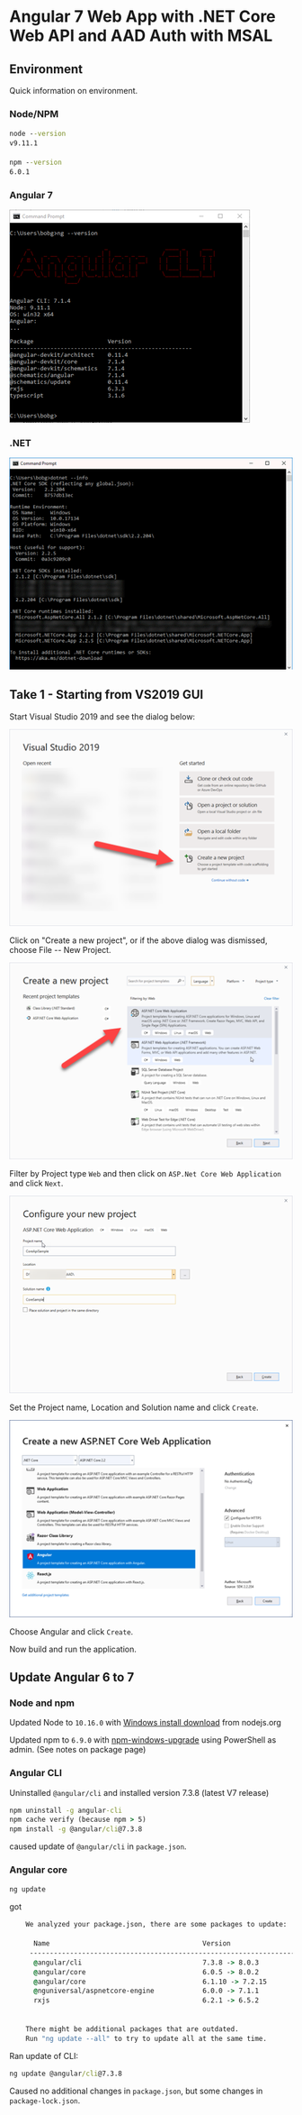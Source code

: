 # Angular 7 Web App with .NET Core Web API and AAD Auth with MSAL

## Environment

Quick information on environment.

### Node/NPM

```cmd
node --version
v9.11.1

npm --version
6.0.1
```

### Angular 7
![results of ng --version](img/01_ng_version.png)

### .NET
![dotnet --info](img/01a_dotnet_info.png)

## Take 1 - Starting from VS2019 GUI

Start Visual Studio 2019 and see the dialog below:

![VS 2019 Get started](img/02_VS2019_pickdlg.png)

Click on "Create a new project", or if the above dialog was dismissed,  choose File -- New Project.

![VS 2019 Create a new project](img/03_VS2019_pickdlg2.png)

Filter by Project type `Web` and then click on `ASP.Net Core Web Application` and click `Next`.

![VS 2019 Configure new project](img/04_VS2019_ConfigProject.png)

Set the Project name, Location and Solution name and click `Create`.

![VS 2019 Create new ASP.NET Core Web App](img/05_VS2019_CreateWebApp.png)

Choose Angular and click `Create`.

Now build and run the application.

## Update Angular 6 to 7

### Node and npm

Updated Node to `10.16.0` with [Windows install download](https://nodejs.org/en/download/)
from nodejs.org

Updated npm to `6.9.0` with [npm-windows-upgrade](https://www.npmjs.com/package/npm-windows-upgrade)
using PowerShell as admin.  (See notes on package page)

### Angular CLI

Uninstalled `@angular/cli` and installed version 7.3.8 (latest V7 release)
```cmd
npm uninstall -g angular-cli
npm cache verify (because npm > 5)
npm install -g @angular/cli@7.3.8
```
caused update of `@angular/cli` in `package.json`.

### Angular core

```cmd
ng update
```
got
```cmd
    We analyzed your package.json, there are some packages to update:

      Name                                      Version                  Command to update
     ---------------------------------------------------------------------------------------
      @angular/cli                              7.3.8 -> 8.0.3           ng update @angular/cli
      @angular/core                             6.0.5 -> 8.0.2           ng update @angular/core
      @angular/core                             6.1.10 -> 7.2.15         ng update @angular/core
      @nguniversal/aspnetcore-engine            6.0.0 -> 7.1.1           ng update @nguniversal/aspnetcore-engine
      rxjs                                      6.2.1 -> 6.5.2           ng update rxjs


    There might be additional packages that are outdated.
    Run "ng update --all" to try to update all at the same time.
```

Ran update of CLI:
```cmd
ng update @angular/cli@7.3.8
```
Caused no additional changes in `package.json`, but some changes
in `package-lock.json`.


